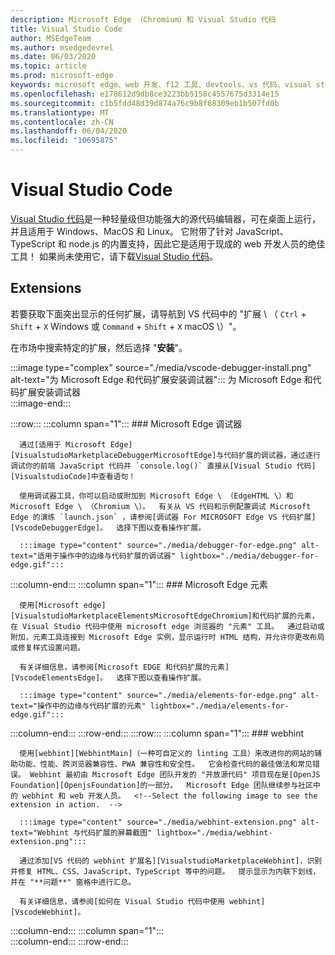 ```yaml
---
description: Microsoft Edge （Chromium）和 Visual Studio 代码
title: Visual Studio Code
author: MSEdgeTeam
ms.author: msedgedevrel
ms.date: 06/03/2020
ms.topic: article
ms.prod: microsoft-edge
keywords: microsoft edge、web 开发、f12 工具、devtools、vs 代码、visual studio 代码、调试程序、webhint
ms.openlocfilehash: e178612d9db8ce3223bb5158c4557675d3314e15
ms.sourcegitcommit: c1b5fdd48d39d874a76c9b8f68309eb1b507fd0b
ms.translationtype: MT
ms.contentlocale: zh-CN
ms.lasthandoff: 06/04/2020
ms.locfileid: "10695875"
---
```

# Visual Studio Code  

[Visual Studio 代码][VisualStudioCodeDocs]是一种轻量级但功能强大的源代码编辑器，可在桌面上运行，并且适用于 Windows、MacOS 和 Linux。  它附带了针对 JavaScript、TypeScript 和 node.js 的内置支持，因此它是适用于现成的 web 开发人员的绝佳工具！  如果尚未使用它，请下载[Visual Studio 代码][VisualstudioCode]。  

## Extensions  

<!--Todo: We want to put something like the tiles for extensions VS Code uses on this page https://code.visualstudio.com/Docs#top-extensions but I don't think this is a markdown page.  I think it's a web page.  I couldn't find anything in https://github.com/Microsoft/vscode-docs that looks like this page. In the meantime, here's what I've come up with: -->  

若要获取下面突出显示的任何扩展，请导航到 VS 代码中的 "扩展 \ （ `Ctrl` + `Shift` + `X` Windows 或 `Command` + `Shift` + `X` macOS \）"。  

在市场中搜索特定的扩展，然后选择 "**安装**"。  

:::image type="complex" source="./media/vscode-debugger-install.png" alt-text="为 Microsoft Edge 和代码扩展安装调试器":::
   为 Microsoft Edge 和代码扩展安装调试器  
:::image-end:::  

:::row:::
   :::column span="1":::
      ### Microsoft Edge 调试器  

      通过[适用于 Microsoft Edge][VisualstudioMarketplaceDebuggerMicrosoftEdge]与代码扩展的调试器，通过逐行调试你的前端 JavaScript 代码并 `console.log()` 直接从[Visual Studio 代码][VisualstudioCode]中查看语句！  
      
      使用调试器工具，你可以启动或附加到 Microsoft Edge \ （EdgeHTML \）和 Microsoft Edge \ （Chromium \）。  有关从 VS 代码和示例配置调试 Microsoft Edge 的演练 `launch.json` ，请参阅[调试器 For MICROSOFT Edge VS 代码扩展][VscodeDebuggerEdge]。  选择下图以查看操作扩展。  

      :::image type="content" source="./media/debugger-for-edge.png" alt-text="适用于操作中的边缘与代码扩展的调试器" lightbox="./media/debugger-for-edge.gif":::  
   :::column-end:::
   :::column span="1":::
      ### Microsoft Edge 元素  
      
      使用[Microsoft edge][VisualstudioMarketplaceElementsMicrosoftEdgeChromium]和代码扩展的元素，在 Visual Studio 代码中使用 microsoft edge 浏览器的 "元素" 工具。  通过启动或附加，元素工具连接到 Microsoft Edge 实例，显示运行时 HTML 结构，并允许你更改布局或修复样式设置问题。  
      
      有关详细信息，请参阅[Microsoft EDGE 和代码扩展的元素][VscodeElementsEdge]。  选择下图以查看操作扩展。  
      
      :::image type="content" source="./media/elements-for-edge.png" alt-text="操作中的边缘与代码扩展的元素" lightbox="./media/elements-for-edge.gif":::  
   :::column-end:::
:::row-end:::
:::row:::
   :::column span="1":::
      ### webhint
      
      使用[webhint][WebhintMain]（一种可自定义的 linting 工具）来改进你的网站的辅助功能、性能、跨浏览器兼容性、PWA 兼容性和安全性。  它会检查代码的最佳做法和常见错误。 Webhint 最初由 Microsoft Edge 团队开发的 "开放源代码" 项目现在是[OpenJS Foundation][OpenjsFoundation]的一部分。  Microsoft Edge 团队继续参与社区中的 webhint 和 web 开发人员。  <!--Select the following image to see the extension in action.  -->  
      
      :::image type="content" source="./media/webhint-extension.png" alt-text="Webhint 与代码扩展的屏幕截图" lightbox="./media/webhint-extension.png":::  
      
      通过添加[VS 代码的 webhint 扩展名][VisualstudioMarketplaceWebhint]，识别并修复 HTML、CSS、JavaScript、TypeScript 等中的问题。  提示显示为内联下划线，并在 "**问题**" 窗格中进行汇总。  
      
      有关详细信息，请参阅[如何在 Visual Studio 代码中使用 webhint][VscodeWebhint]。  
   :::column-end:::
   :::column span="1":::
      <!--Empty to retain grid  -->  
   :::column-end:::
:::row-end:::

<!-- image links -->  

<!--links -->  

[VscodeDebuggerEdge]: ./debugger-for-edge.md "Microsoft Edge 调试程序与代码扩展 |Microsoft 文档"  
[VscodeElementsEdge]: ./elements-for-edge.md "Microsoft Edge 与代码扩展的元素 |Microsoft 文档"  
[VscodeWebhint]: ./webhint.md "Webhint 与代码扩展 |Microsoft 文档"  

[VisualstudioCode]: https://code.visualstudio.com "Visual Studio 代码"  
[VisualStudioCodeDocs]: https://code.visualstudio.com/Docs "文档 |Visual Studio 代码"   

[VisualstudioMarketplaceDebuggerMicrosoftEdge]: https://marketplace.visualstudio.com/items?itemName=msjsdiag.debugger-for-edge "Microsoft Edge 的调试器 |Visual Studio Marketplace"  
[VisualstudioMarketplaceElementsMicrosoftEdgeChromium]: https://marketplace.visualstudio.com/items?itemName=ms-edgedevtools.vscode-edge-devtools "Microsoft Edge 元素（Chromium） |Visual Studio Marketplace"  

[VisualstudioMarketplaceWebhint]: https://marketplace.visualstudio.com/items?itemName=webhint.vscode-webhint "webhint |Visual Studio Marketplace"  

[WebhintMain]:  https://webhint.io "webhint"  
[OpenjsFoundation]:  https://openjsf.org "OpenJS Foundation"  

